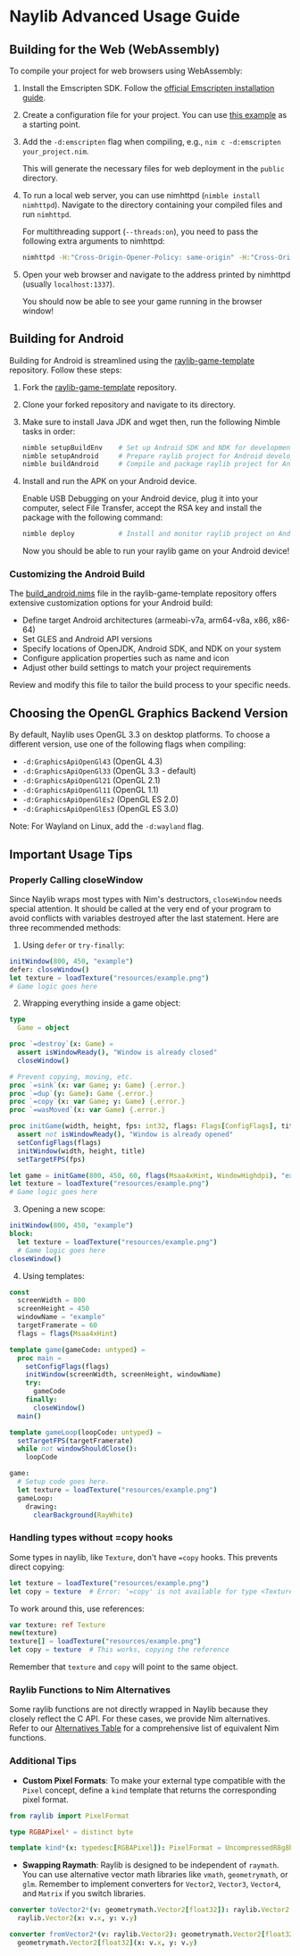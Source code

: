 # Naylib Advanced Usage Guide

## Building for the Web (WebAssembly)

To compile your project for web browsers using WebAssembly:

1. Install the Emscripten SDK. Follow the [official Emscripten installation guide](https://emscripten.org/docs/getting_started/downloads.html).

2. Create a configuration file for your project. You can use [this example](tests/basic_window_web.nims)
   as a starting point.

3. Add the `-d:emscripten` flag when compiling, e.g., `nim c -d:emscripten your_project.nim`.

   This will generate the necessary files for web deployment in the `public` directory.

4. To run a local web server, you can use nimhttpd (`nimble install nimhttpd`). Navigate to the
   directory containing your compiled files and run `nimhttpd`.

   For multithreading support (`--threads:on`), you need to pass the following extra arguments to nimhttpd:

   ```bash
   nimhttpd -H:"Cross-Origin-Opener-Policy: same-origin" -H:"Cross-Origin-Embedder-Policy: require-corp"
   ```

5. Open your web browser and navigate to the address printed by nimhttpd (usually `localhost:1337`).

   You should now be able to see your game running in the browser window!

## Building for Android

Building for Android is streamlined using the [raylib-game-template](https://github.com/planetis-m/raylib-game-template) repository. Follow these steps:

1. Fork the [raylib-game-template](https://github.com/planetis-m/raylib-game-template) repository.

2. Clone your forked repository and navigate to its directory.

3. Make sure to install Java JDK and wget then, run the following Nimble tasks in order:

   ```bash
   nimble setupBuildEnv    # Set up Android SDK and NDK for development
   nimble setupAndroid     # Prepare raylib project for Android development
   nimble buildAndroid     # Compile and package raylib project for Android
   ```

4. Install and run the APK on your Android device.

   Enable USB Debugging on your Android device, plug it into your computer, select File Transfer,
   accept the RSA key and install the package with the following command:

   ```bash
   nimble deploy           # Install and monitor raylib project on Android device/emulator
   ```

   Now you should be able to run your raylib game on your Android device!

### Customizing the Android Build

The [build_android.nims](https://github.com/planetis-m/raylib-game-template/blob/master/build_android.nims#L31-L65) file in the raylib-game-template repository offers extensive customization options for your Android build:

- Define target Android architectures (armeabi-v7a, arm64-v8a, x86, x86-64)
- Set GLES and Android API versions
- Specify locations of OpenJDK, Android SDK, and NDK on your system
- Configure application properties such as name and icon
- Adjust other build settings to match your project requirements

Review and modify this file to tailor the build process to your specific needs.

## Choosing the OpenGL Graphics Backend Version

By default, Naylib uses OpenGL 3.3 on desktop platforms. To choose a different version, use one of the following flags when compiling:

- `-d:GraphicsApiOpenGl43` (OpenGL 4.3)
- `-d:GraphicsApiOpenGl33` (OpenGL 3.3 - default)
- `-d:GraphicsApiOpenGl21` (OpenGL 2.1)
- `-d:GraphicsApiOpenGl11` (OpenGL 1.1)
- `-d:GraphicsApiOpenGlEs2` (OpenGL ES 2.0)
- `-d:GraphicsApiOpenGlEs3` (OpenGL ES 3.0)

Note: For Wayland on Linux, add the `-d:wayland` flag.

## Important Usage Tips

### Properly Calling closeWindow

Since Naylib wraps most types with Nim's destructors, `closeWindow` needs special attention. It should be called at the very end of your program to avoid conflicts with variables destroyed after the last statement. Here are three recommended methods:

1. Using `defer` or `try-finally`:

```nim
initWindow(800, 450, "example")
defer: closeWindow()
let texture = loadTexture("resources/example.png")
# Game logic goes here
```

2. Wrapping everything inside a game object:

```nim
type
  Game = object

proc `=destroy`(x: Game) =
  assert isWindowReady(), "Window is already closed"
  closeWindow()

# Prevent copying, moving, etc.
proc `=sink`(x: var Game; y: Game) {.error.}
proc `=dup`(y: Game): Game {.error.}
proc `=copy`(x: var Game; y: Game) {.error.}
proc `=wasMoved`(x: var Game) {.error.}

proc initGame(width, height, fps: int32, flags: Flags[ConfigFlags], title: string): Game =
  assert not isWindowReady(), "Window is already opened"
  setConfigFlags(flags)
  initWindow(width, height, title)
  setTargetFPS(fps)

let game = initGame(800, 450, 60, flags(Msaa4xHint, WindowHighdpi), "example")
let texture = loadTexture("resources/example.png")
# Game logic goes here
```

3. Opening a new scope:

```nim
initWindow(800, 450, "example")
block:
  let texture = loadTexture("resources/example.png")
  # Game logic goes here
closeWindow()
```

4. Using templates:

```nim
const
  screenWidth = 800
  screenHeight = 450
  windowName = "example"
  targetFramerate = 60
  flags = flags(Msaa4xHint)

template game(gameCode: untyped) =
  proc main =
    setConfigFlags(flags)
    initWindow(screenWidth, screenHeight, windowName)
    try:
      gameCode
    finally:
      closeWindow()
  main()

template gameLoop(loopCode: untyped) =
  setTargetFPS(targetFramerate)
  while not windowShouldClose():
    loopCode

game:
  # Setup code goes here.
  let texture = loadTexture("resources/example.png")
  gameLoop:
    drawing:
      clearBackground(RayWhite)
```

### Handling types without =copy hooks

Some types in naylib, like `Texture`, don't have `=copy` hooks. This prevents direct copying:

```nim
let texture = loadTexture("resources/example.png")
let copy = texture  # Error: '=copy' is not available for type <Texture>
```

To work around this, use references:

```nim
var texture: ref Texture
new(texture)
texture[] = loadTexture("resources/example.png")
let copy = texture  # This works, copying the reference
```

Remember that `texture` and `copy` will point to the same object.

### Raylib Functions to Nim Alternatives

Some raylib functions are not directly wrapped in Naylib because they closely reflect the C API. For these cases, we provide Nim alternatives. Refer to our [Alternatives Table](alternatives_table.rst) for a comprehensive list of equivalent Nim functions.

### Additional Tips

- **Custom Pixel Formats**: To make your external type compatible with the `Pixel` concept, define a `kind` template that returns the corresponding pixel format.

```nim
from raylib import PixelFormat

type RGBAPixel* = distinct byte

template kind*(x: typedesc[RGBAPixel]): PixelFormat = UncompressedR8g8b8a8
```

- **Swapping Raymath**: Raylib is designed to be independent of `raymath`. You can use alternative vector math libraries like `vmath`, `geometrymath`, or `glm`. Remember to implement converters for `Vector2`, `Vector3`, `Vector4`, and `Matrix` if you switch libraries.

```nim
converter toVector2*(v: geometrymath.Vector2[float32]): raylib.Vector2 {.inline.} =
  raylib.Vector2(x: v.x, y: v.y)

converter fromVector2*(v: raylib.Vector2): geometrymath.Vector2[float32] {.inline.} =
  geometrymath.Vector2[float32](x: v.x, y: v.y)
```
